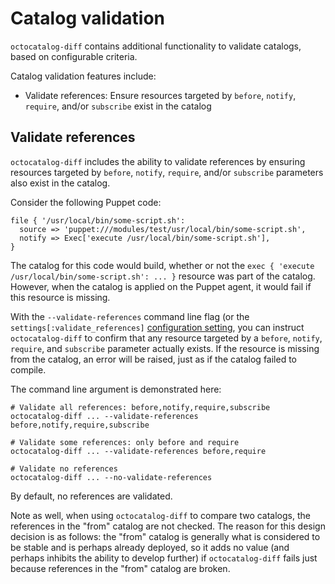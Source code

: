 # Catalog validation

`octocatalog-diff` contains additional functionality to validate catalogs, based on configurable criteria.

Catalog validation features include:

- Validate references: Ensure resources targeted by `before`, `notify`, `require`, and/or `subscribe` exist in the catalog

## Validate references

`octocatalog-diff` includes the ability to validate references by ensuring resources targeted by `before`, `notify`, `require`, and/or `subscribe` parameters also exist in the catalog.

Consider the following Puppet code:

```
file { '/usr/local/bin/some-script.sh':
  source => 'puppet:///modules/test/usr/local/bin/some-script.sh',
  notify => Exec['execute /usr/local/bin/some-script.sh'],
}
```

The catalog for this code would build, whether or not the `exec { 'execute /usr/local/bin/some-script.sh': ... }` resource was part of the catalog. However, when the catalog is applied on the Puppet agent, it would fail if this resource is missing.

With the `--validate-references` command line flag (or the `settings[:validate_references]` [configuration setting](/doc/configuration.md), you can instruct `octocatalog-diff` to confirm that any resource targeted by a `before`, `notify`, `require`, and `subscribe` parameter actually exists. If the resource is missing from the catalog, an error will be raised, just as if the catalog failed to compile.

The command line argument is demonstrated here:

```
# Validate all references: before,notify,require,subscribe
octocatalog-diff ... --validate-references before,notify,require,subscribe

# Validate some references: only before and require
octocatalog-diff ... --validate-references before,require

# Validate no references
octocatalog-diff ... --no-validate-references
```

By default, no references are validated.

Note as well, when using `octocatalog-diff` to compare two catalogs, the references in the "from" catalog are not checked. The reason for this design decision is as follows: the "from" catalog is generally what is considered to be stable and is perhaps already deployed, so it adds no value (and perhaps inhibits the ability to develop further) if `octocatalog-diff` fails just because references in the "from" catalog are broken.
